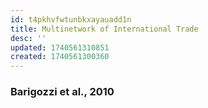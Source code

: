 ```yaml
---
id: t4pkhvfwtunbkxayauadd1n
title: Multinetwork of International Trade
desc: ''
updated: 1740561310851
created: 1740561300360
---
```



### Barigozzi et al., 2010